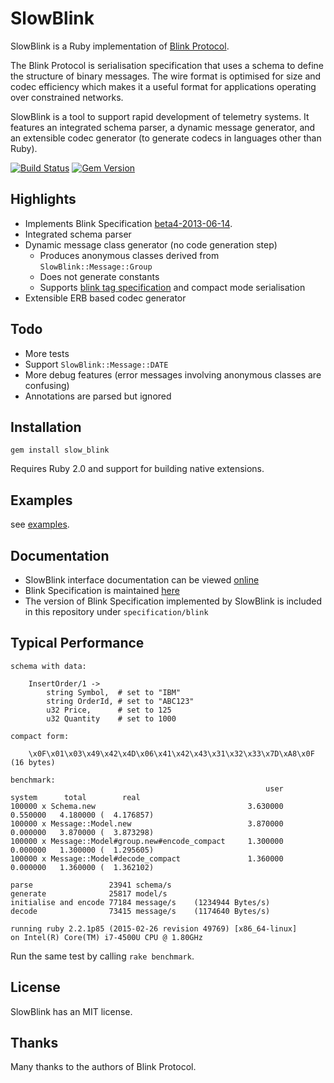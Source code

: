 SlowBlink
==========

SlowBlink is a Ruby implementation of [Blink Protocol](http://www.blinkprotocol.org/ "Blink Protocol").

The Blink Protocol is serialisation specification that uses a schema to define the structure of
binary messages. The wire format is optimised for size and codec efficiency which makes it
a useful format for applications operating over constrained networks.

SlowBlink is a tool to support rapid development of telemetry systems.
It features an integrated schema parser, a dynamic message generator, and an extensible codec
generator (to generate codecs in languages other than Ruby).

[![Build Status](https://travis-ci.org/cjhdev/slow_blink.svg?branch=master)](https://travis-ci.org/cjhdev/slow_blink)
[![Gem Version](https://badge.fury.io/rb/slow_blink.svg)](https://badge.fury.io/rb/slow_blink)

## Highlights

- Implements Blink Specification [beta4-2013-06-14](specification/blink/BlinkSpec-beta4.pdf "Blink Specification").
- Integrated schema parser
- Dynamic message class generator (no code generation step)
    - Produces anonymous classes derived from `SlowBlink::Message::Group`
    - Does not generate constants
    - Supports [blink tag specification](specification/blink/BlinkTagSpec-beta4.pdf "Blink Tag Specification") and compact mode serialisation    
- Extensible ERB based codec generator

## Todo

- More tests
- Support `SlowBlink::Message::DATE`
- More debug features (error messages involving anonymous classes are confusing)
- Annotations are parsed but ignored

## Installation

~~~
gem install slow_blink
~~~

Requires Ruby 2.0 and support for building native extensions.

## Examples

see [examples](examples).

## Documentation

- SlowBlink interface documentation can be viewed [online](http://www.rubydoc.info/gems/slow_blink "slow_blink")
- Blink Specification is maintained [here](http://www.blinkprotocol.org/ "Blink Protocol")
- The version of Blink Specification implemented by SlowBlink is included in this repository under `specification/blink`

## Typical Performance

~~~
schema with data:

    InsertOrder/1 ->
        string Symbol,  # set to "IBM"
        string OrderId, # set to "ABC123"
        u32 Price,      # set to 125
        u32 Quantity    # set to 1000

compact form:

    \x0F\x01\x03\x49\x42\x4D\x06\x41\x42\x43\x31\x32\x33\x7D\xA8\x0F  (16 bytes)

benchmark:
                                                         user     system      total        real
100000 x Schema.new                                  3.630000   0.550000   4.180000 (  4.176857)
100000 x Message::Model.new                          3.870000   0.000000   3.870000 (  3.873298)
100000 x Message::Model#group.new#encode_compact     1.300000   0.000000   1.300000 (  1.295605)
100000 x Message::Model#decode_compact               1.360000   0.000000   1.360000 (  1.362102)

parse                 23941 schema/s
generate              25817 model/s
initialise and encode 77184 message/s    (1234944 Bytes/s)
decode                73415 message/s    (1174640 Bytes/s)

running ruby 2.2.1p85 (2015-02-26 revision 49769) [x86_64-linux]
on Intel(R) Core(TM) i7-4500U CPU @ 1.80GHz
~~~

Run the same test by calling `rake benchmark`.

## License

SlowBlink has an MIT license.


## Thanks

Many thanks to the authors of Blink Protocol.


